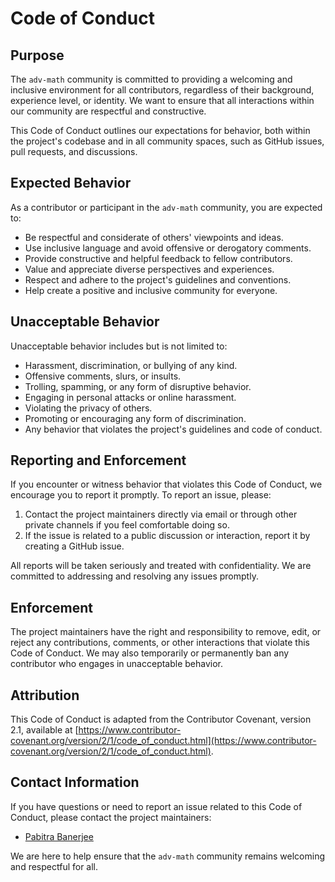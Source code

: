 # Code of Conduct

## Purpose

The `adv-math` community is committed to providing a welcoming and inclusive environment for all contributors, regardless of their background, experience level, or identity. We want to ensure that all interactions within our community are respectful and constructive.

This Code of Conduct outlines our expectations for behavior, both within the project's codebase and in all community spaces, such as GitHub issues, pull requests, and discussions.

## Expected Behavior

As a contributor or participant in the `adv-math` community, you are expected to:

- Be respectful and considerate of others' viewpoints and ideas.
- Use inclusive language and avoid offensive or derogatory comments.
- Provide constructive and helpful feedback to fellow contributors.
- Value and appreciate diverse perspectives and experiences.
- Respect and adhere to the project's guidelines and conventions.
- Help create a positive and inclusive community for everyone.

## Unacceptable Behavior

Unacceptable behavior includes but is not limited to:

- Harassment, discrimination, or bullying of any kind.
- Offensive comments, slurs, or insults.
- Trolling, spamming, or any form of disruptive behavior.
- Engaging in personal attacks or online harassment.
- Violating the privacy of others.
- Promoting or encouraging any form of discrimination.
- Any behavior that violates the project's guidelines and code of conduct.

## Reporting and Enforcement

If you encounter or witness behavior that violates this Code of Conduct, we encourage you to report it promptly. To report an issue, please:

1. Contact the project maintainers directly via email or through other private channels if you feel comfortable doing so.
2. If the issue is related to a public discussion or interaction, report it by creating a GitHub issue.

All reports will be taken seriously and treated with confidentiality. We are committed to addressing and resolving any issues promptly.

## Enforcement

The project maintainers have the right and responsibility to remove, edit, or reject any contributions, comments, or other interactions that violate this Code of Conduct. We may also temporarily or permanently ban any contributor who engages in unacceptable behavior.

## Attribution

This Code of Conduct is adapted from the Contributor Covenant, version 2.1, available at [https://www.contributor-covenant.org/version/2/1/code_of_conduct.html](https://www.contributor-covenant.org/version/2/1/code_of_conduct.html).

## Contact Information

If you have questions or need to report an issue related to this Code of Conduct, please contact the project maintainers:

- [Pabitra Banerjee](mailto:rockstarpabitra2204@gmail.com)

We are here to help ensure that the `adv-math` community remains welcoming and respectful for all.
